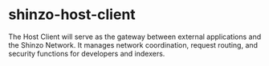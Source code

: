 # shinzo-host-client
The Host Client will serve as the gateway between external applications and the Shinzo Network. It manages network coordination, request routing, and security functions for developers and indexers.

